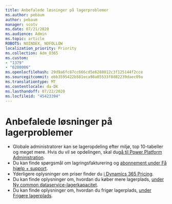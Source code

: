 ```yaml
---
title: Anbefalede løsninger på lagerproblemer
ms.author: pebaum
author: pebaum
manager: scotv
ms.date: 07/21/2020
ms.audience: Admin
ms.topic: article
ROBOTS: NOINDEX, NOFOLLOW
localization_priority: Priority
ms.collection: Adm_O365
ms.custom:
- "1379"
- "6200006"
ms.openlocfilehash: 29d9a6fc87cc666cd5e6288012c3f125144f2cce
ms.sourcegitcommit: ebb3595422b581eca98a05533f8d82239daec09a
ms.translationtype: MT
ms.contentlocale: da-DK
ms.lasthandoff: 07/22/2020
ms.locfileid: "45423394"
---
```

# <a name="recommended-solutions-for-storage-issues"></a>Anbefalede løsninger på lagerproblemer

- Globale administratorer kan se lageropdeling efter miljø, top 10-tabeller og meget mere. Hvis du vil se opdelingen, skal du[gå til Power Platform Administration](https://admin.powerplatform.microsoft.com/analytics/d365ce). 
- Du kan finde spørgsmål om lagringsfakturering og [abonnement under Få hjælp + support](https://docs.microsoft.com/dynamics365/customer-engagement/admin/contact-information-microsoft-dynamics-365-online-billing-support).
- Yderligere oplysninger om priser finder du [i Dynamics 365 Pricing](https://dynamics.microsoft.com/pricing/).
- Du kan finde oplysninger om, hvordan du køber mere lagerplads, [under Ny common dataservice-lagerkapacitet](https://go.microsoft.com/fwlink/p/?linkid=2010782).
- Du kan finde oplysninger om, hvordan du frigør lagerplads, [under Frigøre lagerplads](https://go.microsoft.com/fwlink/p/?linkid=2011105).